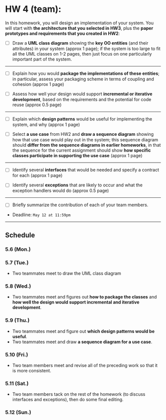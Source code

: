 # HW 4 (team): 

In this homework, you will design an implementation of your system. You will start with **the architecture that you selected in HW3**, plus the **paper prototypes and requirements that you created in HW2**:

- [ ]  Draw a **UML class diagram** showing the **key OO entities** (and their attributes) in your system (approx 1 page); if the system is too large to fit all the UML classes on 1-2 pages, then just focus on one particularly important part of the system.

---

- [ ]  Explain how you would **package the implementations of these entities**; in particular, assess your packaging scheme in terms of coupling and cohesion (approx 1 page)

- [ ]  Assess how well your design would support **incremental or iterative development**, based on the requirements and the potential for code reuse (approx 0.5 page)

---

- [ ]  Explain which **design patterns** would be useful for implementing the system, and why (approx 1 page)

- [ ] Select **a use case** from HW2 and **draw a sequence diagram** showing how that use case would play out in the system; this sequence diagram should **differ from the sequence diagrams in earlier homeworks**, in that the sequence for the current assignment should show **how specific classes participate in supporting the use case** (approx 1 page)

---

- [ ] Identify several **interfaces** that would be needed and specify a contract for each (approx 1 page)

- [ ] Identify several **exceptions** that are likely to occur and what the exception handlers would do (approx 0.5 page)

---

- [ ] Briefly summarize the contribution of each of your team members.

- Deadline: `May 12 at 11:59pm`

***

## Schedule

### 5.6 (Mon.)



### 5.7 (Tue.)

- Two teammates meet to draw the UML class diagram


### 5.8 (Wed.)

- Two teammates meet and figures out **how to package the classes** and **how well the design would support incremental and iterative development**. 

### 5.9 (Thu.)

- Two teammates meet and figure out **which design patterns would be useful**. 
- Two teammates meet and draw **a sequence diagram for a use case**.

### 5.10 (Fri.)

- Two team members meet and revise all of the preceding work so that it is more consistent.

### 5.11 (Sat.)

- Two team members tack on the rest of the homework (to discuss interfaces and exceptions), then do some final editing.

### 5.12 (Sun.)


